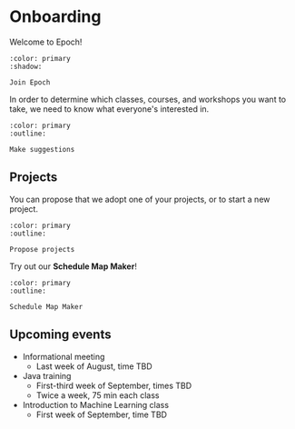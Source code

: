# Onboarding

Welcome to Epoch!

```{button-link} https://docs.google.com/forms/d/e/1FAIpQLSdx-3ZqcHA0Akecc0y_QqWVt3VPZDwc-OdOcQOfOY4iGI-2EQ/viewform?usp=header
:color: primary
:shadow:

Join Epoch
```

In order to determine which classes, courses, and workshops you want to take, we need to know what everyone's interested in.

```{button-link} https://docs.google.com/forms/d/e/1FAIpQLSf57nbvf1KJa_ngef3NMpTkUGn_q84kVqxn9g02mjPvsklC4Q/viewform?usp=header
:color: primary
:outline:

Make suggestions
```

## Projects

You can propose that we adopt one of your projects, or to start a new project.

```{button-link} https://docs.google.com/forms/d/e/1FAIpQLSfw4djzGneP3urfUKfDWPJURLZuI5sGWrqrwk2ToMd9r9HVWA/viewform?usp=header
:color: primary
:outline:

Propose projects
```

Try out our **Schedule Map Maker**!

```{button-link} https://schedule-map-maker.epochml.org/path
:color: primary
:outline:

Schedule Map Maker
```

## Upcoming events

* Informational meeting
  * Last week of August, time TBD
* Java training
  * First-third week of September, times TBD
  * Twice a week, 75 min each class
* Introduction to Machine Learning class
  * First week of September, time TBD

